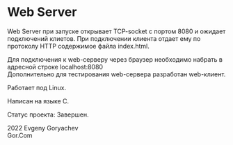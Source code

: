 # Web Server

Web Server при запуске открывает TCP-socket с портом 8080 и ожидает подключений клиетов. При подключении клиента отдает ему по протоколу HTTP содержимое файла index.html.

Для подключения к web-серверу через браузер необходимо набрать в адресной строке localhost:8080  
Дополнительно для тестирования web-сервера разработан web-клиент.

Работает под Linux.

Написан на языке C.

Статус проекта: Завершен.

2022 Evgeny Goryachev  
Gor.Com
